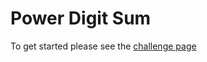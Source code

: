 # Power Digit Sum

To get started please see the [challenge page](https://projecteuler.net/problem=16)
